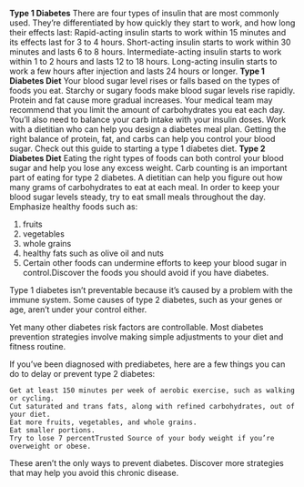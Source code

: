 **Type 1 Diabetes**
There are four types of insulin that are most commonly used. They’re differentiated by how quickly they start to work, and how long their effects last:
Rapid-acting insulin starts to work within 15 minutes and its effects last for 3 to 4 hours.
Short-acting insulin starts to work within 30 minutes and lasts 6 to 8 hours.
Intermediate-acting insulin starts to work within 1 to 2 hours and lasts 12 to 18 hours.
Long-acting insulin starts to work a few hours after injection and lasts 24 hours or longer.
**Type 1 Diabetes Diet**
Your blood sugar level rises or falls based on the types of foods you eat. Starchy or sugary foods make blood sugar levels rise rapidly. Protein and fat cause more gradual increases.
Your medical team may recommend that you limit the amount of carbohydrates you eat each day. You’ll also need to balance your carb intake with your insulin doses. 
Work with a dietitian who can help you design a diabetes meal plan. Getting the right balance of protein, fat, and carbs can help you control your blood sugar. Check out this guide to starting a type 1 diabetes diet.
**Type 2 Diabetes Diet**
Eating the right types of foods can both control your blood sugar and help you lose any excess weight.
Carb counting is an important part of eating for type 2 diabetes. A dietitian can help you figure out how many grams of carbohydrates to eat at each meal.
In order to keep your blood sugar levels steady, try to eat small meals throughout the day. Emphasize healthy foods such as:
1. fruits
2. vegetables
3. whole grains
4. healthy fats such as olive oil and nuts
5. Certain other foods can undermine efforts to keep your blood sugar in control.Discover the foods you should avoid if you have diabetes.




Type 1 diabetes isn’t preventable because it’s caused by a problem with the immune system. Some causes of type 2 diabetes, such as your genes or age, aren’t under your control either.

Yet many other diabetes risk factors are controllable. Most diabetes prevention strategies involve making simple adjustments to your diet and fitness routine.

If you’ve been diagnosed with prediabetes, here are a few things you can do to delay or prevent type 2 diabetes:

    Get at least 150 minutes per week of aerobic exercise, such as walking or cycling.
    Cut saturated and trans fats, along with refined carbohydrates, out of your diet.
    Eat more fruits, vegetables, and whole grains.
    Eat smaller portions.
    Try to lose 7 percentTrusted Source of your body weight if you’re overweight or obese. 

These aren’t the only ways to prevent diabetes. Discover more strategies that may help you avoid this chronic disease.
